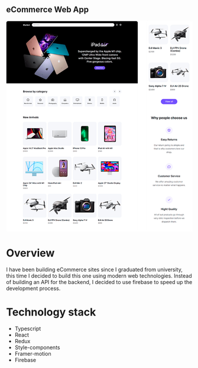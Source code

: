 ## eCommerce Web App

![Preview](public/images/ecommerce_preview.png)

# Overview

I have been building eCommerce sites since I graduated from university, this time I decided to build this one using modern web technologies. Instead of building an API for the backend, I decided to use firebase to speed up the development process.

# Technology stack

- Typescript
- React
- Redux
- Style-components
- Framer-motion
- Firebase